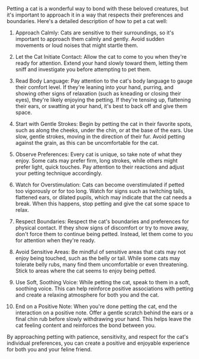 Petting a cat is a wonderful way to bond with these beloved creatures, but it's important to approach it in a way that respects their preferences and boundaries. Here's a detailed description of how to pet a cat well:

1. Approach Calmly: Cats are sensitive to their surroundings, so it's important to approach them calmly and gently. Avoid sudden movements or loud noises that might startle them.

2. Let the Cat Initiate Contact: Allow the cat to come to you when they're ready for attention. Extend your hand slowly toward them, letting them sniff and investigate you before attempting to pet them.

3. Read Body Language: Pay attention to the cat's body language to gauge their comfort level. If they're leaning into your hand, purring, and showing other signs of relaxation (such as kneading or closing their eyes), they're likely enjoying the petting. If they're tensing up, flattening their ears, or swatting at your hand, it's best to back off and give them space.

4. Start with Gentle Strokes: Begin by petting the cat in their favorite spots, such as along the cheeks, under the chin, or at the base of the ears. Use slow, gentle strokes, moving in the direction of their fur. Avoid petting against the grain, as this can be uncomfortable for the cat.

5. Observe Preferences: Every cat is unique, so take note of what they enjoy. Some cats may prefer firm, long strokes, while others might prefer light, quick touches. Pay attention to their reactions and adjust your petting technique accordingly.

6. Watch for Overstimulation: Cats can become overstimulated if petted too vigorously or for too long. Watch for signs such as twitching tails, flattened ears, or dilated pupils, which may indicate that the cat needs a break. When this happens, stop petting and give the cat some space to relax.

7. Respect Boundaries: Respect the cat's boundaries and preferences for physical contact. If they show signs of discomfort or try to move away, don't force them to continue being petted. Instead, let them come to you for attention when they're ready.

8. Avoid Sensitive Areas: Be mindful of sensitive areas that cats may not enjoy being touched, such as the belly or tail. While some cats may tolerate belly rubs, many find them uncomfortable or even threatening. Stick to areas where the cat seems to enjoy being petted.

9. Use Soft, Soothing Voice: While petting the cat, speak to them in a soft, soothing voice. This can help reinforce positive associations with petting and create a relaxing atmosphere for both you and the cat.

10. End on a Positive Note: When you're done petting the cat, end the interaction on a positive note. Offer a gentle scratch behind the ears or a final chin rub before slowly withdrawing your hand. This helps leave the cat feeling content and reinforces the bond between you.

By approaching petting with patience, sensitivity, and respect for the cat's individual preferences, you can create a positive and enjoyable experience for both you and your feline friend.





